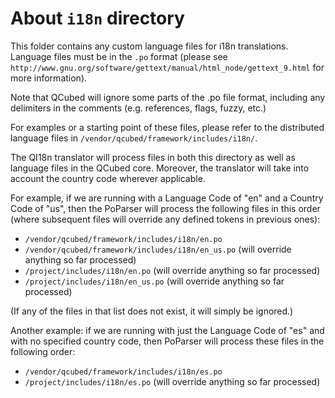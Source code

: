 # About `i18n` directory

This folder contains any custom language files for i18n translations.  Language
files must be in the `.po` format (please see
    `http://www.gnu.org/software/gettext/manual/html_node/gettext_9.html`
for more information).

Note that QCubed will ignore some parts of the .po file format, including any
delimiters in the comments (e.g. references, flags, fuzzy, etc.)

For examples or a starting point of these files, please refer to the distributed
language files in `/vendor/qcubed/framework/includes/i18n/`.

The QI18n translator will process files in both this directory as well as 
language files in the QCubed core.  Moreover, the translator will take into
account the country code wherever applicable.

For example, if we are running with a Language Code of "en" and a Country Code
of "us", then the PoParser will process the following files in this order (where
subsequent files will override any defined tokens in previous ones):
* `/vendor/qcubed/framework/includes/i18n/en.po`
* `/vendor/qcubed/framework/includes/i18n/en_us.po` (will override anything so far processed)
* `/project/includes/i18n/en.po` (will override anything so far processed)
* `/project/includes/i18n/en_us.po` (will override anything so far processed)

(If any of the files in that list does not exist, it will simply be ignored.)

Another example: if we are running with just the Language Code of "es" and with
no specified country code, then PoParser will process these files in the
following order:
* `/vendor/qcubed/framework/includes/i18n/es.po`
* `/project/includes/i18n/es.po` (will override anything so far processed)
